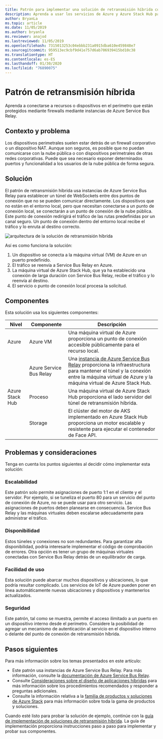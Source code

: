 ```yaml
---
title: Patrón para implementar una solución de retransmisión híbrida con Azure y Azure Stack Hub
description: Aprenda a usar los servicios de Azure y Azure Stack Hub para conectarse a recursos perimetrales o a dispositivos protegidos por firewalls.
author: BryanLa
ms.topic: article
ms.date: 11/05/2019
ms.author: bryanla
ms.reviewer: anajod
ms.lastreviewed: 11/05/2019
ms.openlocfilehash: 7315013253c04ebbb231a0915dba610e459848e7
ms.sourcegitcommit: 959513ec9cbf9d41e757d6ab706939415bd10c38
ms.translationtype: HT
ms.contentlocale: es-ES
ms.lasthandoff: 01/30/2020
ms.locfileid: "76890075"
---
```

# <a name="hybrid-relay-pattern"></a>Patrón de retransmisión híbrida

Aprenda a conectarse a recursos o dispositivos en el perímetro que están protegidos mediante firewalls mediante instancias de Azure Service Bus Relay.

## <a name="context-and-problem"></a>Contexto y problema

Los dispositivos perimetrales suelen estar detrás de un firewall corporativo o un dispositivo NAT. Aunque son seguros, es posible que no puedan comunicarse con la nube pública o con dispositivos perimetrales de otras redes corporativas. Puede que sea necesario exponer determinados puertos y funcionalidad a los usuarios de la nube pública de forma segura. 

## <a name="solution"></a>Solución

El patrón de retransmisión híbrida usa instancias de Azure Service Bus Relay para establecer un túnel de WebSockets entre dos puntos de conexión que no se pueden comunicar directamente. Los dispositivos que no están en el entorno local, pero que necesitan conectarse a un punto de conexión local, se conectarán a un punto de conexión de la nube pública. Este punto de conexión redirigirá el tráfico de las rutas predefinidas por un canal seguro. Un punto de conexión dentro del entorno local recibe el tráfico y lo enruta al destino correcto. 

![arquitectura de la solución de retransmisión híbrida](media/pattern-hybrid-relay/solution-architecture.png)

Así es como funciona la solución: 

1. Un dispositivo se conecta a la máquina virtual (VM) de Azure en un puerto predefinido.
2. El tráfico se reenvía a Service Bus Relay en Azure.
3. La máquina virtual de Azure Stack Hub, que ya ha establecido una conexión de larga duración con Service Bus Relay, recibe el tráfico y lo reenvía al destino.
4. El servicio o punto de conexión local procesa la solicitud. 

## <a name="components"></a>Componentes

Esta solución usa los siguientes componentes:

| Nivel | Componente | Descripción |
|----------|-----------|-------------|
| Azure | Azure VM | Una máquina virtual de Azure proporciona un punto de conexión accesible públicamente para el recurso local. |
| | Azure Service Bus Relay | Una [instancia de Azure Service Bus Relay](/azure/service-bus-relay/) proporciona la infraestructura para mantener el túnel y la conexión entre la máquina virtual de Azure y la máquina virtual de Azure Stack Hub.|
| Azure Stack Hub | Proceso | Una máquina virtual de Azure Stack Hub proporciona el lado servidor del túnel de retransmisión híbrida. |
| | Storage | El clúster del motor de AKS implementado en Azure Stack Hub proporciona un motor escalable y resistente para ejecutar el contenedor de Face API.|

## <a name="issues-and-considerations"></a>Problemas y consideraciones

Tenga en cuenta los puntos siguientes al decidir cómo implementar esta solución:

### <a name="scalability"></a>Escalabilidad 

Este patrón solo permite asignaciones de puerto 1:1 en el cliente y el servidor. Por ejemplo, si se tuneliza el puerto 80 para un servicio del punto de conexión de Azure, no se puede usar para otro servicio. Las asignaciones de puertos deben planearse en consecuencia. Service Bus Relay y las máquinas virtuales deben escalarse adecuadamente para administrar el tráfico.

### <a name="availability"></a>Disponibilidad

Estos túneles y conexiones no son redundantes. Para garantizar alta disponibilidad, podría interesarle implementar el código de comprobación de errores. Otra opción es tener un grupo de máquinas virtuales conectadas con Service Bus Relay detrás de un equilibrador de carga.

### <a name="manageability"></a>Facilidad de uso

Esta solución puede abarcar muchos dispositivos y ubicaciones, lo que podría resultar complicado. Los servicios de IoT de Azure pueden poner en línea automáticamente nuevas ubicaciones y dispositivos y mantenerlos actualizados.

### <a name="security"></a>Seguridad

Este patrón, tal como se muestra, permite el acceso ilimitado a un puerto en un dispositivo interno desde el perímetro. Considere la posibilidad de agregar un mecanismo de autenticación al servicio en el dispositivo interno o delante del punto de conexión de retransmisión híbrida. 

## <a name="next-steps"></a>Pasos siguientes

Para más información sobre los temas presentados en este artículo:
- Este patrón usa instancias de Azure Service Bus Relay. Para más información, consulte la [documentación de Azure Service Bus Relay](/azure/service-bus-relay/).
- Consulte [Consideraciones sobre el diseño de aplicaciones híbridas](overview-app-design-considerations.md) para más información sobre los procedimientos recomendados y responder a preguntas adicionales.
- Consulte la información relativa a la [familia de productos y soluciones de Azure Stack](/azure-stack) para más información sobre toda la gama de productos y soluciones.

Cuando esté listo para probar la solución de ejemplo, continúe con la [guía de implementación de soluciones de retransmisión híbrida](https://aka.ms/hybridrelaydeployment). La guía de implementación proporciona instrucciones paso a paso para implementar y probar sus componentes.